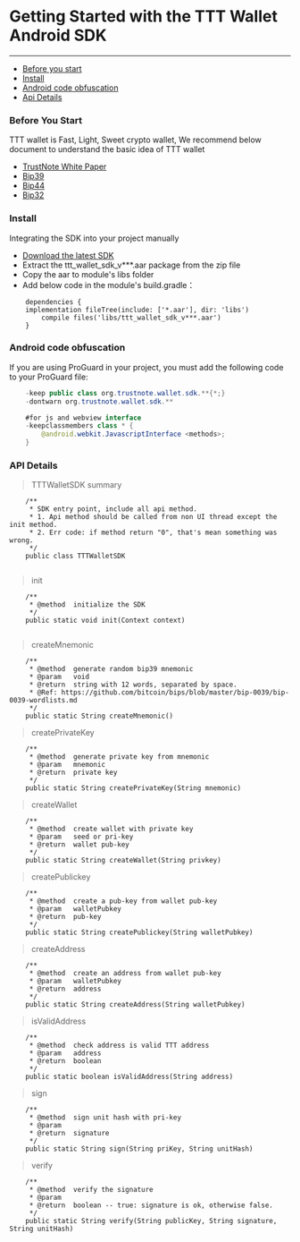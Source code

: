 # Getting Started with the TTT Wallet Android SDK
---

* [Before you start](#start)
* [Install](#GradleIntegration)
* [Android code obfuscation](#obfuscation)
* [Api Details](#apiDetails)

### <a name="start">Before You Start</a>
TTT wallet is Fast, Light, Sweet crypto wallet, We recommend below document to understand the basic idea of TTT wallet
- [TrustNote White Paper](https://github.com/trustnote/document)
- [Bip39](https://github.com/bitcoin/bips/blob/master/bip-0039.mediawiki)
- [Bip44](https://github.com/bitcoin/bips/blob/master/bip-0044.mediawiki)
- [Bip32](https://github.com/bitcoin/bips/blob/master/bip-0032.mediawiki)


### <a name="GradleIntegration">Install</a>  

Integrating the SDK into your project manually

* [Download the latest SDK](hhttps://github.com/TrustNoteDevelopers/android_sdk/raw/master/ttt_wallet_sdk_v0.1.aar)
* Extract the ttt_wallet_sdk_v***.aar package from the zip file
* Copy the aar to module's libs folder
* Add below code in the module's build.gradle：

``` 
    dependencies {
    implementation fileTree(include: ['*.aar'], dir: 'libs')
        compile files('libs/ttt_wallet_sdk_v***.aar')
    }
```
### <a name="obfuscation">Android code obfuscation</a> 

If you are using ProGuard in your project, you must add the following code to your ProGuard file:

``` java
    -keep public class org.trustnote.wallet.sdk.**{*;}
    -dontwarn org.trustnote.wallet.sdk.**

    #for js and webview interface
    -keepclassmembers class * {
        @android.webkit.JavascriptInterface <methods>;
    }
```
    

### <a name="apiDetails">API Details</a>  

> TTTWalletSDK summary

```
    /**
     * SDK entry point, include all api method.
     * 1. Api method should be called from non UI thread except the init method.
     * 2. Err code: if method return "0", that's mean something was wrong.
     */
    public class TTTWalletSDK
 
```


> init

```
    /**
     * @method  initialize the SDK
     */
    public static void init(Context context)
 
```

> createMnemonic

```
    /**
     * @method  generate random bip39 mnemonic
     * @param   void
     * @return  string with 12 words, separated by space.
     * @Ref: https://github.com/bitcoin/bips/blob/master/bip-0039/bip-0039-wordlists.md
     */
    public static String createMnemonic()
```

> createPrivateKey

```
    /**
     * @method  generate private key from mnemonic
     * @param   mnemonic
     * @return  private key
     */
    public static String createPrivateKey(String mnemonic)
```

> createWallet

```
    /**
     * @method  create wallet with private key
     * @param   seed or pri-key
     * @return  wallet pub-key
     */
    public static String createWallet(String privkey)
```

> createPublickey

```
    /**
     * @method  create a pub-key from wallet pub-key
     * @param   walletPubkey
     * @return  pub-key
     */
    public static String createPublickey(String walletPubkey)
```

> createAddress

```
    /**
     * @method  create an address from wallet pub-key
     * @param   walletPubkey
     * @return  address
     */
    public static String createAddress(String walletPubkey)
```

> isValidAddress

```
    /**
     * @method  check address is valid TTT address
     * @param   address
     * @return  boolean
     */
    public static boolean isValidAddress(String address)
```

> sign

```
    /**
     * @method  sign unit hash with pri-key
     * @param
     * @return  signature
     */
    public static String sign(String priKey, String unitHash)
```

> verify

```
    /**
     * @method  verify the signature
     * @param
     * @return  boolean -- true: signature is ok, otherwise false.
     */
    public static String verify(String publicKey, String signature, String unitHash)
```

